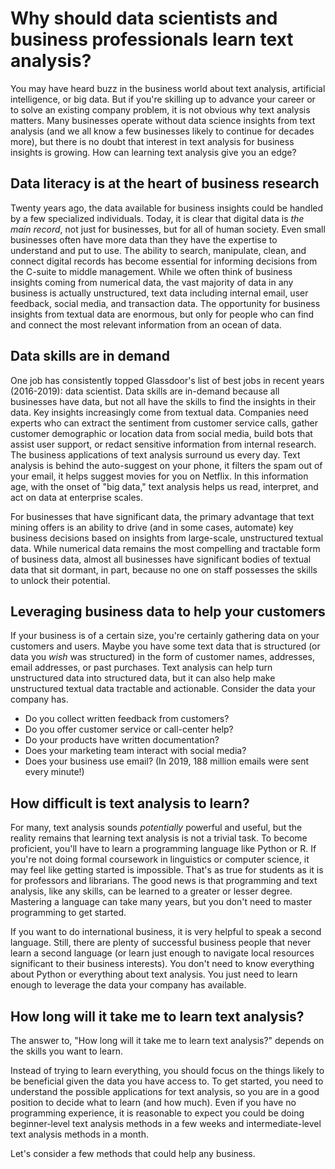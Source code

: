 # Why should data scientists and business professionals learn text analysis?

You may have heard buzz in the business world about text analysis, artificial intelligence, or big data. But if you're skilling up to advance your career or to solve an existing company problem, it is not obvious why text analysis matters. Many businesses operate without data science insights from text analysis (and we all know a few businesses likely to continue for decades more), but there is no doubt that interest in text analysis for business insights is growing. How can learning text analysis give you an edge?

## Data literacy is at the heart of business research

Twenty years ago, the data available for business insights could be handled by a few specialized individuals. Today, it is clear that digital data is *the main record*, not just for businesses, but for all of human society. Even small businesses often have more data than they have the expertise to understand and put to use. The ability to search, manipulate, clean, and connect digital records has become essential for informing decisions from the C-suite to middle management. While we often think of business insights coming from numerical data, the vast majority of data in any business is actually unstructured, text data including internal email, user feedback, social media, and transaction data. The opportunity for business insights from textual data are enormous, but only for people who can find and connect the most relevant information from an ocean of data.


## Data skills are in demand

One job has consistently topped Glassdoor's list of best jobs in recent years (2016-2019): data scientist. Data skills are in-demand because all businesses have data, but not all have the skills to find the insights in their data. Key insights increasingly come from textual data. Companies need experts who can extract the sentiment from customer service calls, gather customer demographic or location data from social media, build bots that assist user support, or redact sensitive information from internal research. The business applications of text analysis surround us every day. Text analysis is behind the auto-suggest on your phone, it filters the spam out of your email, it helps suggest movies for you on Netflix. In this information age, with the onset of "big data," text analysis helps us read, interpret, and act on data at enterprise scales.

For businesses that have significant data, the primary advantage that text mining offers is an ability to drive (and in some cases, automate) key business decisions based on insights from large-scale, unstructured textual data. While numerical data remains the most compelling and tractable form of business data, almost all businesses have significant bodies of textual data that sit dormant, in part, because no one on staff possesses the skills to unlock their potential.

## Leveraging business data to help your customers

If your business is of a certain size, you're certainly gathering data on your customers and users. Maybe you have some text data that is structured (or data you *wish* was structured) in the form of customer names, addresses, email addresses, or past purchases. Text analysis can help turn unstructured data into structured data, but it can also help make unstructured textual data tractable and actionable. Consider the data your company has.

-   Do you collect written feedback from customers?
-   Do you offer customer service or call-center help?
-   Do your products have written documentation?
-   Does your marketing team interact with social media?
-   Does your business use email? (In 2019, 188 million emails were sent every minute!)

## How difficult is text analysis to learn?

For many, text analysis sounds *potentially* powerful and useful, but the reality remains that learning text analysis is not a trivial task. To become proficient, you'll have to learn a programming language like Python or R. If you're not doing formal coursework in linguistics or computer science, it may feel like getting started is impossible. That's as true for students as it is for professors and librarians. The good news is that programming and text analysis, like any skills, can be learned to a greater or lesser degree. Mastering a language can take many years, but you don't need to master programming to get started.

If you want to do international business, it is very helpful to speak a second language. Still, there are plenty of successful business people that never learn a second language (or learn just enough to navigate local resources significant to their business interests). You don't need to know everything about Python or everything about text analysis. You just need to learn enough to leverage the data your company has available.

## How long will it take me to learn text analysis?

The answer to, "How long will it take me to learn text analysis?" depends on the skills you want to learn. 

Instead of trying to learn everything, you should focus on the things likely to be beneficial given the data you have access to. To get started, you need to understand the possible applications for text analysis, so you are in a good position to decide what to learn (and how much). Even if you have no programming experience, it is reasonable to expect you could be doing beginner-level text analysis methods in a few weeks and intermediate-level text analysis methods in a month.

Let's consider a few methods that could help any business.